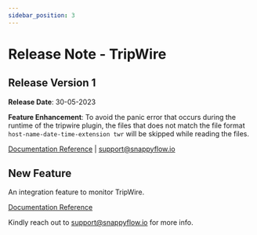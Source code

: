 ```yaml
---
sidebar_position: 3 
---
```

# Release Note - TripWire

## Release Version 1

**Release Date**: 30-05-2023

**Feature Enhancement**: To avoid the panic error that occurs during the runtime of the tripwire plugin, the files that does not match the file format `host-name-date-time-extension twr` will be skipped while reading the files.

[Documentation Reference](/docs/sidebar-sf-selfhosted-turbo/Integrations/tripwire) | [support@snappyflow.io](mailto:support@snappyflow.io)

## New Feature

An integration feature to monitor TripWire.

[Documentation Reference](/docs/sidebar-sf-selfhosted-turbo/Integrations/tripwire)

Kindly reach out to [support@snappyflow.io](mailto:support@snappyflow.io) for more info.
